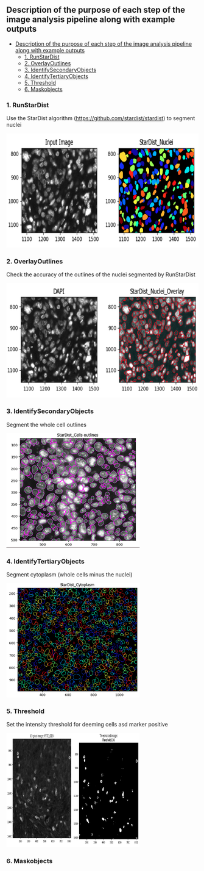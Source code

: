 ## Description of the purpose of each step of the image analysis pipeline along with example outputs

- [Description of the purpose of each step of the image analysis pipeline along with example outputs](#description-of-the-purpose-of-each-step-of-the-image-analysis-pipeline-along-with-example-outputs)
  - [1. RunStarDist](#1-runstardist)
  - [2. OverlayOutlines](#2-overlayoutlines)
  - [3. IdentifySecondaryObjects](#3-identifysecondaryobjects)
  - [4. IdentifyTertiaryObjects](#4-identifytertiaryobjects)
  - [5. Threshold](#5-threshold)
  - [6. Maskobjects](#6-maskobjects)


### 1. RunStarDist
Use the StarDist algorithm (https://github.com/stardist/stardist) to segment nuclei

<img src="Images/runstardist.png" width="700" height="300">


### 2. OverlayOutlines
Check the accuracy of the outlines of the nuclei segmented by RunStarDist

<img src="Images/overlayoutlines_1.png" width="700" height="300">


### 3. IdentifySecondaryObjects
Segment the whole cell outlines

<img src="Images/idsecondary.png" width="350" height="300">


### 4. IdentifyTertiaryObjects
Segment cytoplasm (whole cells minus the nuclei)

<img src="Images/idtertiary.png" width="350" height="300">


### 5. Threshold
Set the intensity threshold for deeming cells asd marker positive

<img src="Images/threshold_1.png" width="350" height="300">


### 6. Maskobjects







